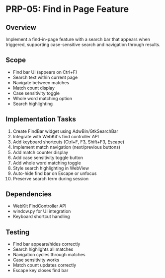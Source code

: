 # PRP-05: Find in Page Feature

## Overview
Implement a find-in-page feature with a search bar that appears when triggered, supporting case-sensitive search and navigation through results.

## Scope
- Find bar UI (appears on Ctrl+F)
- Search text within current page
- Navigate between matches
- Match count display
- Case sensitivity toggle
- Whole word matching option
- Search highlighting

## Implementation Tasks
1. Create FindBar widget using AdwBin/GtkSearchBar
2. Integrate with WebKit's find controller API
3. Add keyboard shortcuts (Ctrl+F, F3, Shift+F3, Escape)
4. Implement match navigation (next/previous buttons)
5. Add match counter display
6. Add case sensitivity toggle button
7. Add whole word matching toggle
8. Style search highlighting in WebView
9. Auto-hide find bar on Escape or unfocus
10. Preserve search term during session

## Dependencies
- WebKit FindController API
- window.py for UI integration
- Keyboard shortcut handling

## Testing
- Find bar appears/hides correctly
- Search highlights all matches
- Navigation cycles through matches
- Case sensitivity works
- Match count updates correctly
- Escape key closes find bar